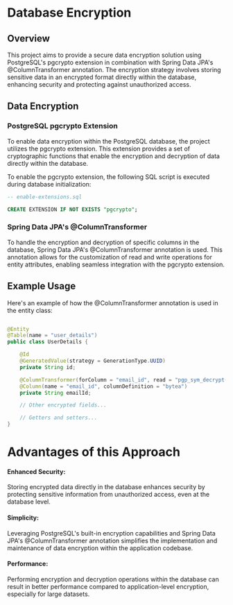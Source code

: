 # Database Encryption

## Overview

This project aims to provide a secure data encryption solution using PostgreSQL's pgcrypto extension in combination with Spring Data JPA's @ColumnTransformer annotation. The encryption strategy involves storing sensitive data in an encrypted format directly within the database, enhancing security and protecting against unauthorized access.

## Data Encryption

### PostgreSQL pgcrypto Extension

To enable data encryption within the PostgreSQL database, the project utilizes the pgcrypto extension. This extension provides a set of cryptographic functions that enable the encryption and decryption of data directly within the database.

To enable the pgcrypto extension, the following SQL script is executed during database initialization:

```sql
-- enable-extensions.sql

CREATE EXTENSION IF NOT EXISTS "pgcrypto";

```
### Spring Data JPA's @ColumnTransformer
To handle the encryption and decryption of specific columns in the database, Spring Data JPA's @ColumnTransformer annotation is used. This annotation allows for the customization of read and write operations for entity attributes, enabling seamless integration with the pgcrypto extension.

## Example Usage
Here's an example of how the @ColumnTransformer annotation is used in the entity class:

```java

@Entity
@Table(name = "user_details")
public class UserDetails {

    @Id
    @GeneratedValue(strategy = GenerationType.UUID)
    private String id;

    @ColumnTransformer(forColumn = "email_id", read = "pgp_sym_decrypt(email_id, 'password')", write = "pgp_sym_encrypt(?, 'password')")
    @Column(name = "email_id", columnDefinition = "bytea")
    private String emailId;

    // Other encrypted fields...

    // Getters and setters...
}
```

# Advantages of this Approach
#### Enhanced Security:
Storing encrypted data directly in the database enhances security by protecting sensitive information from unauthorized access, even at the database level.
#### Simplicity:
Leveraging PostgreSQL's built-in encryption capabilities and Spring Data JPA's @ColumnTransformer annotation simplifies the implementation and maintenance of data encryption within the application codebase.
#### Performance:
Performing encryption and decryption operations within the database can result in better performance compared to application-level encryption, especially for large datasets.
